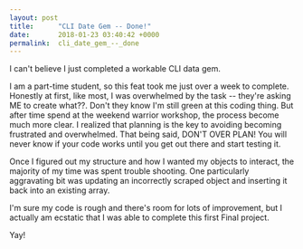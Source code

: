 ```yaml
---
layout: post
title:      "CLI Date Gem -- Done!"
date:       2018-01-23 03:40:42 +0000
permalink:  cli_date_gem_--_done
---
```



I can't believe I just completed a workable CLI data gem.

I am a part-time student, so this feat took me just over a week to complete. Honestly at first, like most, I was overwhelmed by the task -- they're asking ME to create what??. Don't they know I'm still green at this coding thing. But after time spend at the weekend warrior workshop, the process become much more clear. I realized that planning is the key to avoiding becoming frustrated and overwhelmed. That being said, DON'T OVER PLAN! You will never know if your code works until you get out there and start testing it.

Once I figured out my structure and how I wanted my objects to interact, the majority of my time was spent trouble shooting. One particularly aggravating bit was updating an incorrectly scraped object and inserting it back into an existing array. 

I'm sure my code is rough and there's room for lots of improvement, but I actually am ecstatic that I was able to complete this first Final project.

Yay!
